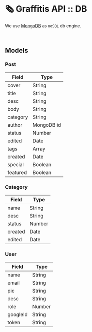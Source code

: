 # :newspaper_roll: Graffitis API :: DB

We use [MongoDB](https://www.mongodb.com/) as `noSQL` db engine.

<br>

## Models

### Post

| Field    | Type       |
| -------- | ---------- |
| cover    | String     |
| title    | String     |
| desc     | String     |
| body     | String     |
| category | String     |
| author   | MongoDB id |
| status   | Number     |
| edited   | Date       |
| tags     | Array      |
| created  | Date       |
| special  | Boolean    |
| featured | Boolean    |

### Category

| Field   | Type   |
| ------- | ------ |
| name    | String |
| desc    | String |
| status  | Number |
| created | Date   |
| edited  | Date   |

### User

| Field    | Type   |
| -------- | ------ |
| name     | String |
| email    | String |
| pic      | String |
| desc     | String |
| role     | Number |
| googleId | String |
| token    | String |
